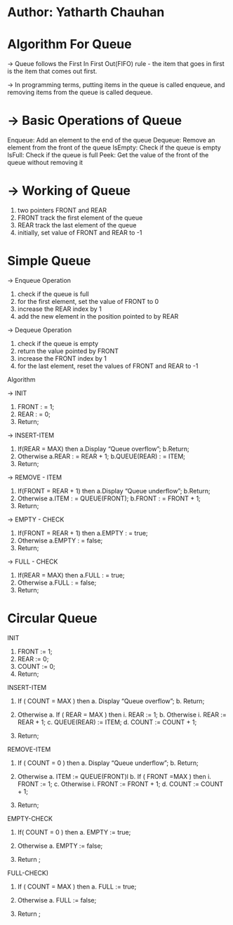 # Author: Yatharth Chauhan

# Algorithm For Queue

-> Queue follows the First In First Out(FIFO) rule - the item that goes in first is the item that comes out first.

-> In programming terms, putting items in the queue is called enqueue, and removing items from the queue is called dequeue.

# -> Basic Operations of Queue

Enqueue: Add an element to the end of the queue
Dequeue: Remove an element from the front of the queue
IsEmpty: Check if the queue is empty
IsFull: Check if the queue is full
Peek: Get the value of the front of the queue without removing it

# -> Working of Queue

1. two pointers FRONT and REAR
2. FRONT track the first element of the queue
3. REAR track the last element of the queue
4. initially, set value of FRONT and REAR to -1

# Simple Queue

-> Enqueue Operation

1. check if the queue is full
2. for the first element, set the value of FRONT to 0
3. increase the REAR index by 1
4. add the new element in the position pointed to by REAR

-> Dequeue Operation

1. check if the queue is empty
2. return the value pointed by FRONT
3. increase the FRONT index by 1
4. for the last element, reset the values of FRONT and REAR to -1

Algorithm

-> INIT

1. FRONT : = 1;
2. REAR : = 0;
3. Return;

-> INSERT-ITEM

1. If(REAR = MAX) then
   a.Display “Queue overflow”;
   b.Return;
2. Otherwise
   a.REAR : = REAR + 1;
   b.QUEUE(REAR) : = ITEM;
3. Return;

-> REMOVE - ITEM

1. If(FRONT = REAR + 1) then
   a.Display “Queue underflow”;
   b.Return;
2. Otherwise
   a.ITEM : = QUEUE(FRONT);
   b.FRONT : = FRONT + 1;
3. Return;

-> EMPTY - CHECK

1. If(FRONT = REAR + 1) then
   a.EMPTY : = true;
2. Otherwise
   a.EMPTY : = false;
3. Return;

-> FULL - CHECK

1. If(REAR = MAX) then
   a.FULL : = true;
2. Otherwise
   a.FULL : = false;
3. Return;

# Circular Queue

INIT

1. FRONT := 1;
2. REAR := 0;
3. COUNT := 0;
4. Return;

INSERT-ITEM

1. If ( COUNT = MAX ) then
   a. Display “Queue overflow”;
   b. Return;

2. Otherwise
   a. If ( REAR = MAX ) then
   i. REAR := 1;
   b. Otherwise
   i. REAR := REAR + 1;
   c. QUEUE(REAR) := ITEM;
   d. COUNT := COUNT + 1;
3. Return;

REMOVE-ITEM

1. If ( COUNT = 0 ) then
   a. Display “Queue underflow”;
   b. Return;

2. Otherwise
   a. ITEM := QUEUE(FRONT)l
   b. If ( FRONT =MAX ) then
   i. FRONT := 1;
   c. Otherwise
   i. FRONT := FRONT + 1;
   d. COUNT := COUNT + 1;

3. Return;

EMPTY-CHECK

1. If( COUNT = 0 ) then
   a. EMPTY := true;

2. Otherwise
   a. EMPTY := false;

3. Return ;

FULL-CHECK)

1. If ( COUNT = MAX ) then
   a. FULL := true;

2. Otherwise
   a. FULL := false;
3. Return ;
